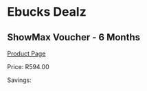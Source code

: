 
# Ebucks Dealz
## ShowMax Voucher - 6 Months
[Product Page](https://www.ebucks.com/web/shop/productSelected.do?prodId=380898519&catId=908586136)

Price: R594.00

Savings: 


	